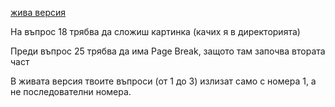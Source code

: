 [жива версия](https://hristo-d-hristov.github.io/matura2022/)

На въпрос 18 трябва да сложиш картинка (качих я в директорията)

Преди въпрос 25 трябва да има Page Break, защото там започва втората част

В живата версия твоите въпроси (от 1 до 3) излизат само с номера 1, а не последователни номера.

